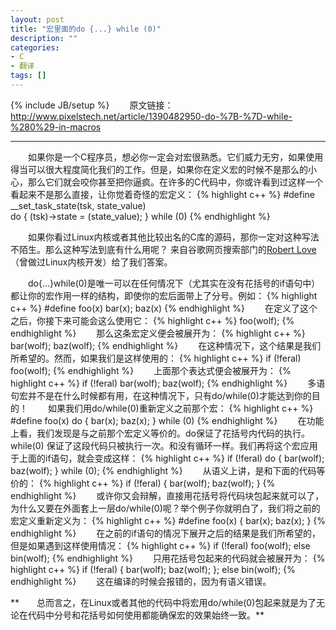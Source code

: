```yaml
---
layout: post
title: "宏里面的do {...} while (0)"
description: ""
categories: 
- C
- 翻译
tags: []
---
```

{% include JB/setup %}
　　原文链接：http://www.pixelstech.net/article/1390482950-do-%7B-%7D-while-%280%29-in-macros  

----------

　　如果你是一个C程序员，想必你一定会对宏很熟悉。它们威力无穷，如果使用得当可以很大程度简化我们的工作。但是，如果你在定义宏的时候不是那么的小心，那么它们就会咬你甚至把你逼疯。在许多的C代码中，你或许看到过这样一个看起来不是那么直接，让你觉着奇怪的宏定义：
{% highlight c++ %}
#define __set_task_state(tsk, state_value)      \
    do { (tsk)->state = (state_value); } while (0)
{% endhighlight %}

　　如果你看过Linux内核或者其他比较出名的C库的源码，那你一定对这种写法不陌生。那么这种写法到底有什么用呢？ 来自谷歌网页搜索部门的[Robert Love](http://www.quora.com/Robert-Love-1)（曾做过Linux内核开发）给了我们答案。

　　do{...}while(0)是唯一可以在任何情况下（尤其实在没有花括号的if语句中）都让你的宏作用一样的结构，即使你的宏后面带上了分号。例如：
{% highlight c++ %}
#define foo(x)  bar(x); baz(x)
{% endhighlight %}
　　在定义了这个之后，你接下来可能会这么使用它：
{% highlight c++ %}
foo(wolf);
{% endhighlight %}
　　那么这条宏定义便会被展开为：
{% highlight c++ %}
bar(wolf); baz(wolf);
{% endhighlight %}
　　在这种情况下，这个结果是我们所希望的。然而，如果我们是这样使用的：
{% highlight c++ %}
if (!feral)
	foo(wolf);
{% endhighlight %}
　　上面那个表达式便会被展开为：
{% highlight c++ %}
if (!feral)
	bar(wolf);
baz(wolf);
{% endhighlight %}
　　多语句宏并不是在什么时候都有用，在这种情况下，只有do/while(0)才能达到你的目的！
　　如果我们用do/while(0)重新定义之前那个宏：
{% highlight c++ %}
#define foo(x)  do { bar(x); baz(x); } while (0)
{% endhighlight %}
　　在功能上看，我们发现是与之前那个宏定义等价的。do保证了花括号内代码的执行。 while(0) 保证了这段代码只被执行一次。和没有循环一样。我们再将这个宏应用于上面的if语句，就会变成这样：
{% highlight c++ %}
if (!feral)
    do { bar(wolf); baz(wolf); } while (0);
{% endhighlight %}
　　从语义上讲，是和下面的代码等价的：
{% highlight c++ %}
if (!feral) {
    bar(wolf);
    baz(wolf);
}
{% endhighlight %}
　　或许你又会辩解，直接用花括号将代码块包起来就可以了，为什么又要在外面套上一层do/while(0)呢？举个例子你就明白了，我们将之前的宏定义重新定义为：
{% highlight c++ %}
#define foo(x)  { bar(x); baz(x); }
{% endhighlight %}
　　在之前的if语句的情况下展开之后的结果是我们所希望的，但是如果遇到这样使用情况：
{% highlight c++ %}
if (!feral)
    foo(wolf);
else
    bin(wolf);
{% endhighlight %}
　　只用花括号包起来的代码就会被展开为：
{% highlight c++ %}
if (!feral) {
    bar(wolf);
    baz(wolf);
};
else
    bin(wolf);
{% endhighlight %}
　　这在编译的时候会报错的，因为有语义错误。

**　　总而言之，在Linux或者其他的代码中将宏用do/while(0)包起来就是为了无论在代码中分号和花括号如何使用都能确保宏的效果始终一致。**
